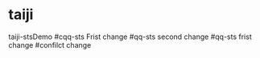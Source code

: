 # taiji
taiji-stsDemo
#cqq-sts Frist change
#qq-sts second change
#qq-sts frist change
#confilct change
